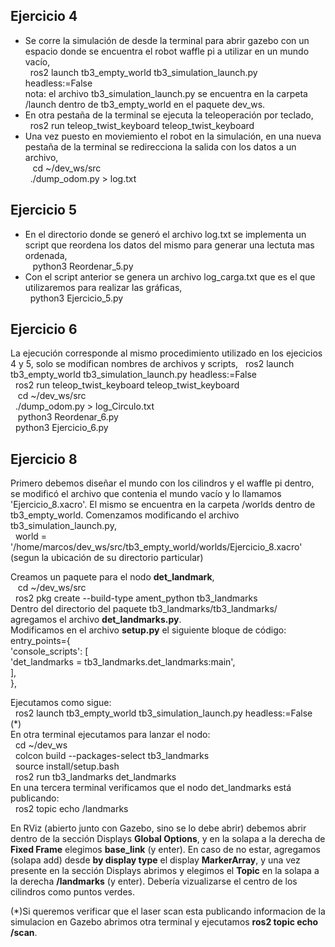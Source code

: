 
## Ejercicio 4

- Se corre la simulación de desde la terminal para abrir gazebo con un espacio donde se encuentra el robot waffle pi a utilizar en un mundo vacío,  
&nbsp;&nbsp;ros2 launch tb3_empty_world tb3_simulation_launch.py headless:=False  
nota: el archivo tb3_simulation_launch.py se encuentra en la carpeta /launch dentro de tb3_empty_world en el paquete dev_ws.  
- En otra pestaña de la terminal se ejecuta la teleoperación por teclado,  
&nbsp;&nbsp;ros2 run teleop_twist_keyboard teleop_twist_keyboard  
- Una vez puesto en moviemiento el robot en la simulación, en una nueva pestaña de la terminal se redirecciona la salida con los datos a un archivo,  
&nbsp;&nbsp; cd ~/dev_ws/src  
&nbsp;&nbsp;./dump_odom.py > log.txt  

## Ejercicio 5

- En el directorio donde se generó el archivo log.txt se implementa un script que reordena los datos del mismo para generar una lectuta mas ordenada,  
&nbsp;&nbsp; python3 Reordenar_5.py  
- Con el script anterior se genera un archivo log_carga.txt que es el que utilizaremos para realizar las gráficas,  
&nbsp;&nbsp;python3 Ejercicio_5.py  

## Ejercicio 6

La ejecución corresponde al mismo procedimiento utilizado en los ejecicios 4 y 5, solo se modifican nombres de archivos y scripts,
&nbsp;&nbsp;ros2 launch tb3_empty_world tb3_simulation_launch.py headless:=False  
&nbsp;&nbsp;ros2 run teleop_twist_keyboard teleop_twist_keyboard  
&nbsp;&nbsp; cd ~/dev_ws/src  
&nbsp;&nbsp;./dump_odom.py > log_Circulo.txt  
&nbsp;&nbsp; python3 Reordenar_6.py  
&nbsp;&nbsp;python3 Ejercicio_6.py  
  

## Ejercicio 8

Primero debemos diseñar el mundo con los cilindros y el waffle pi dentro, se modificó el archivo que contenia el mundo vacío y lo llamamos 'Ejercicio_8.xacro'. El mismo se encuentra en la carpeta /worlds dentro de tb3_empty_world. Comenzamos modificando el archivo tb3_simulation_launch.py,  
&nbsp;&nbsp;world = '/home/marcos/dev_ws/src/tb3_empty_world/worlds/Ejercicio_8.xacro' (segun la ubicación de su directorio particular)  
  
Creamos un paquete para el nodo **det_landmark**,  
&nbsp;&nbsp; cd ~/dev_ws/src  
&nbsp;&nbsp;ros2 pkg create --build-type ament_python tb3_landmarks  
Dentro del directorio del paquete tb3_landmarks/tb3_landmarks/ agregamos el archivo **det_landmarks.py**.  
Modificamos en el archivo **setup.py** el siguiente bloque de código:  
entry_points={  
    'console_scripts': [  
        'det_landmarks = tb3_landmarks.det_landmarks:main',  
    ],  
},  
  
Ejecutamos como sigue:  
&nbsp;&nbsp;ros2 launch tb3_empty_world tb3_simulation_launch.py headless:=False (*)  
En otra terminal ejecutamos para lanzar el nodo:  
&nbsp;&nbsp;cd ~/dev_ws  
&nbsp;&nbsp;colcon build --packages-select tb3_landmarks  
&nbsp;&nbsp;source install/setup.bash  
&nbsp;&nbsp;ros2 run tb3_landmarks det_landmarks  
En una tercera terminal verificamos que el nodo det_landmarks está publicando:  
&nbsp;&nbsp;ros2 topic echo /landmarks  
  
En RViz (abierto junto con Gazebo, sino se lo debe abrir) debemos abrir dentro de la sección Displays **Global Options**, y en la solapa a la derecha de **Fixed Frame** elegimos **base_link** (y enter). En caso de no estar, agregamos (solapa add) desde **by display type** el display **MarkerArray**, y una vez presente en la sección Displays abrimos y elegimos el **Topic** en la solapa a la derecha **/landmarks** (y enter). Debería vizualizarse el centro de los cilindros como puntos verdes.  
  
(*)Si queremos verificar que el laser scan esta publicando informacion de la simulacion en Gazebo abrimos otra terminal y ejecutamos **ros2 topic echo /scan**.
